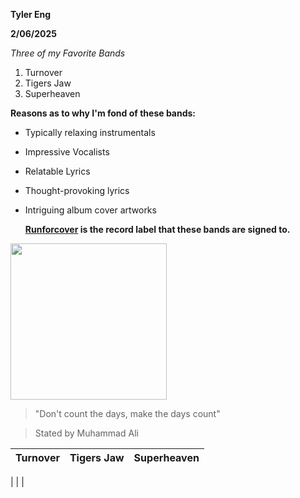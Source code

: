 **Tyler Eng**

**2/06/2025**

*Three of my Favorite Bands*
1. Turnover
2. Tigers Jaw
3. Superheaven

**Reasons as to why I'm fond of these bands:**
- Typically relaxing instrumentals
- Impressive Vocalists
- Relatable Lyrics
- Thought-provoking lyrics
- Intriguing album cover artworks

  **[Runforcover](https://runforcoverrecords.com/) is the record label that these bands are signed to.**
  
<img src="https://images.squarespace-cdn.com/content/v1/5ab91f0fe17ba31599313b09/39b35bde-dc23-4c33-b96a-11df9686c5de/run-for-cover-records-logo.jpg" width="250"> 

> "Don't count the days, make the days count"

> Stated by Muhammad Ali
  
|Turnover|Tigers Jaw|Superheaven|
|--------|----------|-----------|
|
|
|
